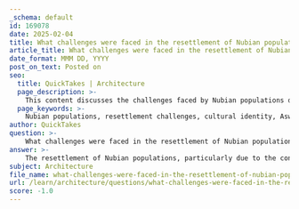 ```yaml
---
_schema: default
id: 169078
date: 2025-02-04
title: What challenges were faced in the resettlement of Nubian populations in terms of cultural identity?
article_title: What challenges were faced in the resettlement of Nubian populations in terms of cultural identity?
date_format: MMM DD, YYYY
post_on_text: Posted on
seo:
  title: QuickTakes | Architecture
  page_description: >-
    This content discusses the challenges faced by Nubian populations during their resettlement, focusing on issues related to cultural identity, loss of heritage, community fragmentation, and the socioeconomic impacts of the Aswan High Dam.
  page_keywords: >-
    Nubian populations, resettlement challenges, cultural identity, Aswan High Dam, displacement, cultural loss, heritage, community fragmentation, economic pressures, traditional practices, Nile River, socioeconomic impacts
author: QuickTakes
question: >-
    What challenges were faced in the resettlement of Nubian populations in terms of cultural identity?
answer: >-
    The resettlement of Nubian populations, particularly due to the construction of the Aswan High Dam, presented several significant challenges regarding their cultural identity. Here are the key issues faced:\n\n1. **Displacement and Cultural Loss**: The relocation of approximately 120,000 Nubians resulted in a profound disconnection from their ancestral lands, which were integral to their cultural identity. The flooding caused by the dam submerged many historical sites and artifacts, leading to a loss of cultural heritage that was irreplaceable. This dislocation disrupted traditional ways of life, social structures, and community bonds that had been established over centuries.\n\n2. **Narrative Overshadowing**: The narrative surrounding Nubia's heritage, often promoted by organizations like UNESCO, tended to focus on the monumental aspects of Nubian culture, such as temples and artifacts, while neglecting the lived experiences of the Nubian people. This created a disconnect between the cultural identity of the Nubians and the representation of their heritage, which was often framed in a way that did not reflect their current realities and struggles.\n\n3. **Fragmentation of Community**: The resettlement process led to the fragmentation of Nubian communities. In the new settlements, villages were divided into ethnic zones, which diluted the cohesive cultural identity that had existed in their original locations. The new names given to these villages echoed their original names but did not fully encapsulate the cultural significance and historical context of the Nubian identity.\n\n4. **Economic Pressures**: The economic motivations behind the relocation of monuments and the resettlement of populations often conflicted with the cultural values of the Nubians. The emphasis on economic development and the commodification of cultural artifacts created tensions, as the Nubians found themselves caught between preserving their cultural heritage and adapting to new economic realities imposed by the resettlement.\n\n5. **Loss of Traditional Practices**: The alteration of the Nile's seasonal rise, which had historically organized Nubian settlement patterns, disrupted traditional agricultural practices and seasonal migrations. This not only affected their livelihoods but also their cultural practices tied to the land and the river, further eroding their cultural identity.\n\nIn summary, the challenges faced by Nubian populations during their resettlement were multifaceted, involving significant cultural loss, narrative misrepresentation, community fragmentation, economic pressures, and the disruption of traditional practices. These factors collectively contributed to a crisis of cultural identity for the Nubians, as they navigated the complexities of their new circumstances while striving to maintain their heritage.
subject: Architecture
file_name: what-challenges-were-faced-in-the-resettlement-of-nubian-populations-in-terms-of-cultural-identity.md
url: /learn/architecture/questions/what-challenges-were-faced-in-the-resettlement-of-nubian-populations-in-terms-of-cultural-identity
score: -1.0
---
```


&nbsp;
